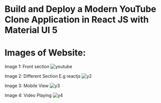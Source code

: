 # Build and Deploy a Modern YouTube Clone Application in React JS with Material UI 5

# Images of Website: 

Image 1: Front section
![youtube](https://github.com/utkarshtipre2002/Youtube_Clone/assets/115633331/6ed88030-0b4e-43f6-926a-1f8fd33eeee4)


Image 2: Different Section E.g reactjs
![y2](https://github.com/utkarshtipre2002/Youtube_Clone/assets/115633331/bf47b0fb-dca3-42d7-b846-c5d99b35a050)


Image 3: Mobile View
![y3](https://github.com/utkarshtipre2002/Youtube_Clone/assets/115633331/2405195e-8bc4-4ad5-9eb2-5784468b038d)


Image 4: Video Playing 
![y4](https://github.com/utkarshtipre2002/Youtube_Clone/assets/115633331/02453cfd-916d-4d9a-8829-ff1e69f264f8)



